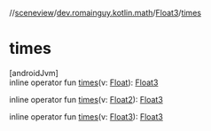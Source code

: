 //[sceneview](../../../index.md)/[dev.romainguy.kotlin.math](../index.md)/[Float3](index.md)/[times](times.md)

# times

[androidJvm]\
inline operator fun [times](times.md)(v: [Float](https://kotlinlang.org/api/latest/jvm/stdlib/kotlin/-float/index.html)): [Float3](index.md)

inline operator fun [times](times.md)(v: [Float2](../-float2/index.md)): [Float3](index.md)

inline operator fun [times](times.md)(v: [Float3](index.md)): [Float3](index.md)
